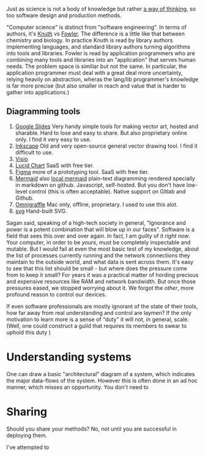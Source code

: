 Just as science is not a body of knowledge but rather [a way of thinking](https://www.youtube.com/watch?v=J1cNaFG1VII), so too software design and production methods.

"Computer science" is distinct from "software engineering". In terms of authors, it's [Knuth](https://www-cs-faculty.stanford.edu/~knuth/taocp.html) vs [Fowler](https://www.martinfowler.com/articles/enterprisePatterns.html). The difference is a little like that between chemistry and biology. In practice Knuth is read by library authors implementing languages, and standard library authors turning algorithms into tools and libraries. Fowler is read by application programmers who are combining many tools and libraries into an "application" that serves human needs. The problem space is similiar but not the same. In particular, the application programmer must deal with a great deal more uncertainty, relying heavily on abstraction, wheras the lang/lib programmer's knowledge is far more precise (but also smaller in reach and value that is harder to gather into applications.)

## Diagramming tools
  1. [Google Slides](https://slides.google.com) Very handy simple tools for making vector art, hosted and sharable. Hard to lose and easy to share. But also proprietary online only. I find it very easy to use.
  2. [Inkscape](https://inkscape.org/) Old and very open-source general vector drawing tool. I find it difficult to use.
  3. [Visio](https://www.microsoft.com/en-us/microsoft-365/visio/flowchart-software)
  4. [Lucid Chart](https://www.lucidchart.com/pages/) SaaS with free tier.
  5. [Figma](https://www.figma.com/) more of a prototyping tool. SaaS with free tier.
  6. [Mermaid](https://mermaid.js.org/) also [local mermaid](/kata/mermaid.html) plain-text diagramming rendered specially in markdown on github. Javascript, self-hosted. But you don't have low-level control (this is often acceptable). Native support on Gitlab and Github.
  7. [Omnigraffle](https://www.omnigroup.com/omnigraffle) Mac only, offline, proprietary. I used to use this alot.
  8. [svg](./svg) Hand-built SVG.

Sagan said, speaking of a high-tech society in general, "Ignorance and power is a potent combination that will blow up in our faces". Software is a field that sees this over and over again. In fact, I am guilty of it *right now*. Your computer, in order to be *yours*, must be completely inspectable and mutable. But I would fail at even the most basic test of my knowledge, about the list of processes currently running and the network connections they maintain to the outside world, and what data is sent across them. It's easy to see that this list should be small - but where does the pressure come from to keep it small? For years it was a practical matter of hording precious and expensive resources like RAM and network bandwidth. But once those pressures eased, we stopped worrying about it. We forgot the *other*, more profound reason to control our devices.

If even software professionals are mostly ignorant of the state of their tools, how far away from real understanding and control are laymen? If the only motivation to learn more is a sense of "duty" it will not, in general, scale. (Well, one could construct a guild that requires its members to swear to uphold this duty )

# Understanding systems
One can draw a basic "architectural" diagram of a system, which indicates the major data-flows of the system.
However this is often done in an ad hoc manner, which misses an opportunity.
You don't need to

# Sharing

Should you share your methods?
No, not until you are successful in deploying them.

I've attempted to
